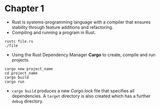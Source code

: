 # Chapter 1

* Rust is systems-programming language with a compiler that ensures stability through feature additions and refactoring. 
* Compiling and running a program in Rust.
```
rustc file.rs
./file
```
* Using the Rust Dependency Manager **Cargo** to create, compile and run projects.
   
``` 
cargo new project_name
cd project_name
cargo build
cargo run
```

* `cargo build` produces a new *Cargo.lock* file that specifies all dependencies. A `target` directory is also created which has a further `debug` directory.
